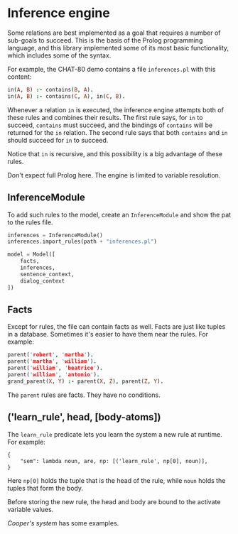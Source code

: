 # Inference engine

Some relations are best implemented as a goal that requires a number of sub-goals to succeed. This is the basis of the Prolog programming language, and this library implemented some of its most basic functionality, which includes some of the syntax.

For example, the CHAT-80 demo contains a file `inferences.pl` with this content:

~~~prolog
in(A, B) :- contains(B, A).
in(A, B) :- contains(C, A), in(C, B).
~~~

Whenever a relation `in` is executed, the inference engine attempts both of these rules and combines their results. The first rule says, for `in` to succeed, `contains` must succeed, and the bindings of `contains` will be returned for the `in` relation. The second rule says that both `contains` and `in` should succeed for `in` to succeed.

Notice that `in` is recursive, and this possibility is a big advantage of these rules.

Don't expect full Prolog here. The engine is limited to variable resolution.

## InferenceModule

To add such rules to the model, create an `InferenceModule` and show the pat to the rules file.

~~~python
inferences = InferenceModule()
inferences.import_rules(path + "inferences.pl")

model = Model([
    facts,
    inferences,
    sentence_context,
    dialog_context
])
~~~

## Facts

Except for rules, the file can contain facts as well. Facts are just like tuples in a database. Sometimes it's easier to have them near the rules. For example:

~~~prolog
parent('robert', 'martha').
parent('martha', 'william').
parent('william', 'beatrice').
parent('william', 'antonio').
grand_parent(X, Y) :- parent(X, Z), parent(Z, Y).
~~~

The `parent` rules are facts. They have no conditions.

## ('learn_rule', head, [body-atoms])

The `learn_rule` predicate lets you learn the system a new rule at runtime. For example:

~~~
{
    "sem": lambda noun, are, np: [('learn_rule', np[0], noun)],
}
~~~

Here `np[0]` holds the tuple that is the head of the rule, while `noun` holds the tuples that form the body.

Before storing the new rule, the head and body are bound to the activate variable values.

_Cooper's system_ has some examples.
